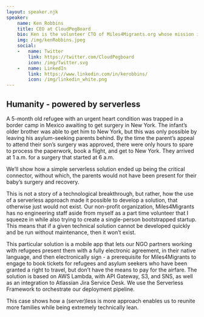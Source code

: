 ```yaml
---
layout: speaker.njk
speaker:
    name: Ken Robbins
    title: CEO at CloudPegBoard
    bio: Ken is the volunteer CTO of Miles4Migrants.org whose mission is to use donated frequent flyer miles to reunite refugees and asylum seekers with their families around the world. By day, Ken is the founder and CEO of CloudPegboard.com, a free service to help developers keep up with and efficiently get the most out of AWS. Before Cloud Pegboard, Ken was the Executive Director of Engineering for Novartis Institutes for BioMedical Research where he moved the organization from a fully on-prem organization to a cloud first organization with over 500 onboarded engineers and informaticians supporting research science. Ken is also on the leadership board of the Boston AWS Meetup group.
    img: /img/kenRobbins.jpeg
    social:
    -   name: Twitter
        link: https://twitter.com/CloudPegboard
        icon: /img/Twitter.svg
    -   name: LinkedIn
        link: https://www.linkedin.com/in/kerobbins/
        icon: /img/linkedin_white.png
---
```



## Humanity - powered by serverless

A 5-month old refugee with an urgent heart condition was trapped in a border camp in Mexico awaiting to get surgery in New York. The infant’s older brother was able to get him to New York, but this was only possible by leaving his asylum-seeking parents behind. By the time the parent’s appeal to attend their son’s surgery was approved, there were only hours to spare to process the paperwork, book a flight, and get to New York. They arrived at 1 a.m. for a surgery that started at 6 a.m.

We’ll show how a simple serverless solution ended up being the critical connector, without which, the parents would not have been present for their baby’s surgery and recovery.

This is not a story of a technological breakthrough, but rather, how the use of a serverless approach made it possible to develop a solution, that otherwise just would not exist. Our non-profit organization, Miles4Migrants has no engineering staff aside from myself as a part time volunteer that I squeeze in while also trying to create a single-person bootstrapped startup. This means that if a given technical solution cannot be developed quickly and be run without maintenance, then it won’t exist.

This particular solution is a mobile app that lets our NGO partners working with refugees present them with a fully electronic agreement, in their native language, and then electronically sign - a prerequisite for Miles4Migrants to engage to book tickets for refugees and asylum seekers who have been granted a right to travel, but don’t have the means to pay for the airfare. The solution is based on AWS Lambda, with API Gateway, S3, and SNS, as well as an integration to Atlassian Jira Service Desk. We use the Serverless Framework to orchestrate our deployment pipeline.

This case shows how a (server)less is more approach enables us to reunite more families while being extremely technically lean.